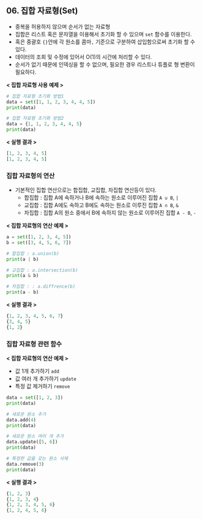 ## 06. 집합 자료형(Set)

- 중복을 허용하지 않으며 순서가 없는 자료형
- 집합은 리스트 혹은 문자열을 이용해서 초기화 할 수 있으며 `set` 함수를 이용한다.
- 혹은 중괄호 `{}`안에 각 원소를 콤마`,` 기준으로 구분하여 삽입함으로써 초기화 할 수 있다.
- 데이터의 조회 및 수정에 있어서 O(1)의 시간에 처리할 수 있다.
- 순서가 없기 때문에 인덱싱을 할 수 없으며, 필요한 경우 리스트나 튜플로 형 변환이 필요하다.

**< 집합 자료형 사용 예제 >**

```python
# 집합 자료형 초기화 방법1
data = set([1, 1, 2, 3, 4, 4, 5])
print(data)

# 집합 자료형 초기화 방법2
data = {1, 1, 2, 3, 4, 4, 5}
print(data)
```

**< 실행 결과 >**

```python
[1, 2, 3, 4, 5]
[1, 2, 3, 4, 5]
```

### 집합 자료형의 연산

- 기본적인 집합 연산으로는 합집합, 교집합, 차집합 연산등이 있다.
  - 합집합 : 집합 A에 속하거나 B에 속하는 원소로 이루어진 집합 `A ∪ B`, `|`
  - 교집합 : 집합 A에도 속하고 B에도 속하는 원소로 이루진 집합 `A ∩ B`, `&`
  - 차집합 : 집합 A의 원소 중에서 B에 속하지 않는 원소로 이루어진 집합 `A - B`, `-`

**< 집합 자료형의 연산 예제 >**

```python
a = set([1, 2, 3, 4, 5])
b = set([3, 4, 5, 6, 7])

# 합집합 : a.union(b)
print(a | b)

# 교집합 : a.intersection(b)
print(a & b)

# 차집합 : : a.diffrence(b)
print(a - b)
```

**< 실행 결과 >**

```python
{1, 2, 3, 4, 5, 6, 7}
{3, 4, 5}
{1, 2}
```

### 집합 자료형 관련 함수

**< 집합 자료형의 연산 예제 >**

- 값 1개 추가하기 `add`
- 값 여러 개 추가하기 `update`
- 특정 값 제거하기 `remove`

```python
data = set([1, 2, 3])
print(data)

# 새로운 원소 추가
data.add(4)
print(data)

# 새로운 원소 여러 개 추가
data.update([5, 6])
print(data)

# 특정한 값을 갖는 원소 삭제
data.remove(3)
print(data)
```

**< 실행 결과 >**

```python
{1, 2, 3}
{1, 2, 3, 4}
{1, 2, 3, 4, 5, 6}
{1, 2, 4, 5, 6}
```
